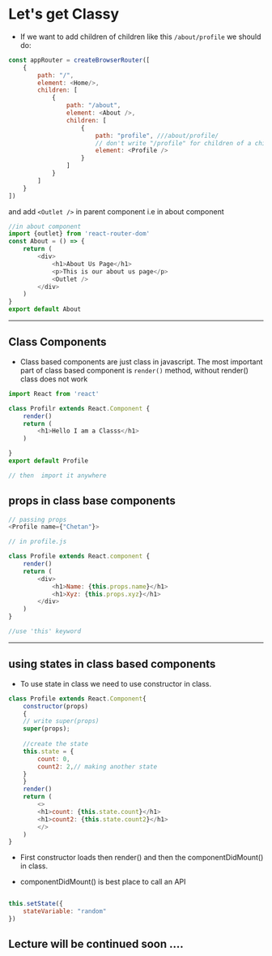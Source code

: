 # Let's get Classy

- If we want to add children of children like this `/about/profile` we should do:

```js
const appRouter = createBrowserRouter([
    {
        path: "/",
        element: <Home/>,
        children: [
            {
                path: "/about",
                element: <About />,
                children: [
                    {
                        path: "profile", ///about/profile/
                        // don't write "/profile" for children of a children.
                        element: <Profile />
                    }
                ]
            }
        ]
    }
])
```
and add `<Outlet />` in parent component i.e in about component

```js
//in about component
import {outlet} from 'react-router-dom'
const About = () => {
    return (
        <div>
            <h1>About Us Page</h1>
            <p>This is our about us page</p>
            <Outlet />
        </div>
    )
}
export default About
```

***

## Class Components

- Class based components are just class in javascript. The most important part of class based component is `render()` method, without render() class does not work

```js
import React from 'react'

class Profilr extends React.Component {
    render()
    return (
        <h1>Hello I am a Classs</h1>
    )

}
export default Profile

// then  import it anywhere
```
## props in class base components
```js
// passing props
<Profile name={"Chetan"}>

// in profile.js

class Profile extends React.component {
    render()
    return (
        <div>
            <h1>Name: {this.props.name}</h1>
            <h1>Xyz: {this.props.xyz}</h1>
        </div>
    )
}

//use 'this' keyword

```
***
## using states in class based components

- To use state in class we need to use constructor in class.

```js
class Profile extends React.Component{
    constructor(props)
    {
    // write super(props)
    super(props);
    
    //create the state
    this.state = {
        count: 0,
        count2: 2,// making another state
    }
    }
    render()
    return (
        <>
        <h1>count: {this.state.count}</h1>
        <h1>count2: {this.state.count2}</h1>
        </>
    )
}
```
- First constructor loads then render() and then the componentDidMount() in class.

- componentDidMount() is best place to call an API

```js

this.setState({
    stateVariable: "random"
})
```
## Lecture will be continued soon ....